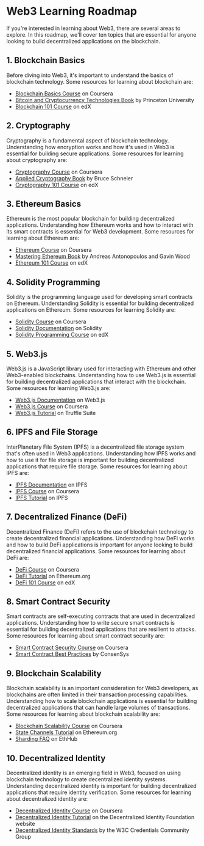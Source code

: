 # Web3 Learning Roadmap

If you're interested in learning about Web3, there are several areas to explore. In this roadmap, we'll cover ten topics that are essential for anyone looking to build decentralized applications on the blockchain.

## 1. Blockchain Basics
Before diving into Web3, it's important to understand the basics of blockchain technology. Some resources for learning about blockchain are:

- [Blockchain Basics Course](https://www.coursera.org/learn/blockchain-basics) on Coursera
- [Bitcoin and Cryptocurrency Technologies Book](https://d28rh4a8wq0iu5.cloudfront.net/bitcointech/readings/princeton_bitcoin_book.pdf) by Princeton University
- [Blockchain 101 Course](https://www.edx.org/course/blockchain-basics-2) on edX

## 2. Cryptography
Cryptography is a fundamental aspect of blockchain technology. Understanding how encryption works and how it's used in Web3 is essential for building secure applications. Some resources for learning about cryptography are:

- [Cryptography Course](https://www.coursera.org/learn/crypto) on Coursera
- [Applied Cryptography Book](https://www.schneier.com/books/applied_cryptography/) by Bruce Schneier
- [Cryptography 101 Course](https://www.edx.org/course/cryptography-101) on edX

## 3. Ethereum Basics
Ethereum is the most popular blockchain for building decentralized applications. Understanding how Ethereum works and how to interact with its smart contracts is essential for Web3 development. Some resources for learning about Ethereum are:

- [Ethereum Course](https://www.coursera.org/learn/blockchain-foundations-and-use-cases) on Coursera
- [Mastering Ethereum Book](https://github.com/ethereumbook/ethereumbook) by Andreas Antonopoulos and Gavin Wood
- [Ethereum 101 Course](https://www.edx.org/course/ethereum-blockchain-developer-bootcamp) on edX

## 4. Solidity Programming
Solidity is the programming language used for developing smart contracts on Ethereum. Understanding Solidity is essential for building decentralized applications on Ethereum. Some resources for learning Solidity are:

- [Solidity Course](https://www.coursera.org/learn/blockchain-basics) on Coursera
- [Solidity Documentation](https://docs.soliditylang.org/en/latest/) on Solidity
- [Solidity Programming Course](https://www.edx.org/course/solidity-programming-essentials) on edX

## 5. Web3.js
Web3.js is a JavaScript library used for interacting with Ethereum and other Web3-enabled blockchains. Understanding how to use Web3.js is essential for building decentralized applications that interact with the blockchain. Some resources for learning Web3.js are:

- [Web3.js Documentation](https://web3js.readthedocs.io/en/v1.3.4/) on Web3.js
- [Web3.js Course](https://www.coursera.org/learn/blockchain-basics) on Coursera
- [Web3.js Tutorial](https://www.trufflesuite.com/tutorial) on Truffle Suite

## 6. IPFS and File Storage
InterPlanetary File System (IPFS) is a decentralized file storage system that's often used in Web3 applications. Understanding how IPFS works and how to use it for file storage is important for building decentralized applications that require file storage. Some resources for learning about IPFS are:

- [IPFS Documentation](https://docs.ipfs.io/) on IPFS
- [IPFS Course](https://www.coursera.org/learn/decentralized-applications-on-blockchain) on Coursera
- [IPFS Tutorial](https://docs.ipfs.io/how-to/) on IPFS

## 7. Decentralized Finance (DeFi)
Decentralized Finance (DeFi) refers to the use of blockchain technology to create decentralized financial applications. Understanding how DeFi works and how to build DeFi applications is important for anyone looking to build decentralized financial applications. Some resources for learning about DeFi are:

- [DeFi Course](https://www.coursera.org/learn/decentralized-applications-on-blockchain) on Coursera
- [DeFi Tutorial](https://ethereum.org/en/defi/) on Ethereum.org
- [DeFi 101 Course](https://www.edx.org/course/defi-foundations-and-applications) on edX

## 8. Smart Contract Security
Smart contracts are self-executing contracts that are used in decentralized applications. Understanding how to write secure smart contracts is essential for building decentralized applications that are resilient to attacks. Some resources for learning about smart contract security are:

- [Smart Contract Security Course](https://www.coursera.org/learn/smart-contracts) on Coursera
- [Smart Contract Best Practices](https://consensys.github.io/smart-contract-best-practices/) by ConsenSys

## 9. Blockchain Scalability
Blockchain scalability is an important consideration for Web3 developers, as blockchains are often limited in their transaction processing capabilities. Understanding how to scale blockchain applications is essential for building decentralized applications that can handle large volumes of transactions. Some resources for learning about blockchain scalability are:

- [Blockchain Scalability Course](https://www.coursera.org/learn/blockchain-scalability) on Coursera
- [State Channels Tutorial](https://ethereum.org/en/state-channels/) on Ethereum.org
- [Sharding FAQ](https://docs.ethhub.io/ethereum-roadmap/ethereum-2.0/sharding-faq/) on EthHub

## 10. Decentralized Identity
Decentralized identity is an emerging field in Web3, focused on using blockchain technology to create decentralized identity systems. Understanding decentralized identity is important for building decentralized applications that require identity verification. Some resources for learning about decentralized identity are:

- [Decentralized Identity Course](https://www.coursera.org/learn/decentralized-applications-on-blockchain) on Coursera
- [Decentralized Identity Tutorial](https://identity.foundation/) on the Decentralized Identity Foundation website
- [Decentralized Identity Standards](https://w3c-ccg.github.io/did-spec/) by the W3C Credentials Community Group
